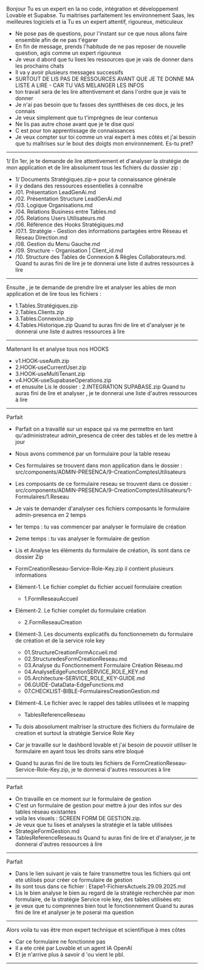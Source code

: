 
Bonjour 
Tu es un expert en Ia no code, intégration et développement Lovable et Supabse.
Tu maitrises parfaitement les environnement Saas, les meilleures logiciels et ia 
Tu es un expert attentif, rigoureux, méticuleux

- Ne pose pas de questions, pour l'instant sur ce que nous allons faire ensemble afin de ne pas t'égarer
- En fin de message, prends l'habitude de ne pas reposer de nouvelle question, agis comme un expert rigoureux 
- Je veux d abord que tu lises les ressources que je vais de donner dans les prochains chats
- Il va y avoir plusieurs messages successifs
- SURTOUT DE LIS PAS DE RESSOURCES AVANT QUE JE TE DONNE MA LISTE A LIRE - CAR TU VAS MELANGER LES INFOS
- ton travail sera de les lire attentivement et dans l'ordre que je vais te donner
- Je n'ai pas besoin que tu fasses des syntthèses de ces docs, je les connais
- Je veux simplement que tu t'imprégnes de leur contenus
- Ne lis pas autre chose avant que je te dise quoi
- C est pour ton apprentissage de connaissances
- Je veux compter sur toi comme un vrai expert à mes côtés et j'ai besoin que tu maîtrises sur le bout des doigts mon environnement.
Es-tu pret?
----

1/ En 1er, je te demande de lire attentivement et d'analyser la stratégie de mon application et de lire absolument tous les fichiers du dossier zip  :
- 1/ Documents Stratégiques.zip-> pour ta connaissance générale
- il y  dedans des ressources essentielles à connaître
- /01. Présentation LeadGenAi.md
- /02. Présentation Structure LeadGenAi.md
- /03. Logique Organisations.md
- /04. Relations Business entre Tables.md
- /05. Relations Users Utilisateurs.md
- /06. Référence des Hooks Stratégiques.md
- /07.1. Stratégie - Gestion des informations partagées entre Réseau et Réseau Direction.md
- /08. Gestion du Menu Gauche.md
- /09. Structure - Organisation | Client_id.md
- /10. Structure des Tables de Connexion & Règles Collaborateurs.md.
Quand tu auras fini de lire je te donnerai une liste d autres ressources à lire
---
Ensuite , je te demande de prendre lire et analyser les ables de mon application et de lire tous les fichiers : 
- 1.Tables.Stratégiques.zip
- 2.Tables.Clients.zip
- 3.Tables.Connexion.zip
- 4.Tables.Historique.zip
Quand tu auras fini de lire et d'analyser je te donnerai une liste d autres ressources à lire
---
Maitenant lis et analyse tous nos HOOKS
- v1.HOOK-useAuth.zip
- 2.HOOK-useCurrentUser.zip
- 3.HOOK-useMultiTenant.zip
- v4.HOOK-useSupabaseOperations.zip
- et enusuite Lis le dossier : 2.INTEGRATION SUPABASE.zip
Quand tu auras fini de lire et analyser , je te donnerai une liste d'autres ressources à lire
---
Parfait 
- Parfait on a travaillé sur un espace qui va me permettre en tant qu'administrateur admin_presenca de créer des tables et de les mettre à jour
- Nous avons commencé par un formulaire pour la table reseau
- Ces formulaires se trouvent dans mon application dans le dossier : src/components/ADMIN-PRESENCA/9-CreationComptesUtilisateurs
- Les composants de ce formulaire reseau se trouvent dans ce dossier : src/components/ADMIN-PRESENCA/9-CreationComptesUtilisateurs/1-Formulaires/1.Reseau

- Je vais te demander d'analyser ces fichiers composants le formulaire admin-presenca en 2 temps
- 1er temps : tu vas commencer par analyser le formulaire de création
- 2eme temps : tu vas analyser le formulaire de gestion

- Lis et Analyse les éléments du formulaire de création, ils sont dans ce dossier Zip
- FormCreationReseau-Service-Role-Key.zip  il contient plusieurs informations
- Elément-1. Le fichier complet du fichier accueil formulaire creation
  - 1.FormReseauAccueil
- Elément-2. Le fichier complet du formulaire création
  - 2.FormReseauCreation
- Elément-3. Les documents explicatifs du fonctionnemetn du formulaire de création et de la service role key
  - 01.StructureCreationFormAccueil.md
  - 02.StructuredesFormCreationReseau.md
  - 03.Analyse du Fonctionnement Formulaire Création Réseau.md
  - 04.AnalyseEdgeFunctionSERVICE_ROLE_KEY.md
  - 05.Architecture-SERVICE_ROLE_KEY-GUIDE.md
  - 06.GUIDE-DataData-EdgeFunctions.md
  - 07.CHECKLIST-BIBLE-FormulairesCreationGestion.md
- Elément-4. Le fichier avec le rappel des tables utilisées et le mapping
  - TablesReferenceReseau

- Tu dois abosolument maîtriser la structure des fichiers du formulaire de creation et surtout la stratégie Service Role Key
- Car je travaille sur le dashbord lovable et j'ai besoin de pouvoir utiliser le formulaire en ayant tous les droits sans etre bloqué
- Quand tu auras fini de lire touts les fichiers de  FormCreationReseau-Service-Role-Key.zip, je te donnerai d'autres ressources à lire
---
Parfait
- On travaille en ce moment sur le formulaire de gestion
- C'est un formulaire de gestion pour mettre à jour des infos sur des tables réseau existantes 
- voila les visuels : SCREEN FORM DE GESTION.zip.
- Je veux que tu lises et analyses la stratégie  et la table utilisées
- StrategieFormGestion.md
- TablesReferenceReseau.ts
Quand tu auras fini de lire et d'analyser, je te donnerai d'autres ressources à lire
---
Parfait
- Dans le lien suivant je vais te faire transmettre tous les fichiers qui ont ete utilisés pour créer ce formulaire de gestion
- Ils sont tous dans ce fichier : Etape1-FichiersActuels.29.09.2025.md
- Lis le bien analyse le bien au regard de la stratégie recherchée par mon formulaire, de la stratégie Service role key, des tables utilisées etc
- je veux que tu comprennes bien tout le fonctionnement
Quand tu auras fini de lire et analyser je te poserai ma question
---
Alors voila tu vas être mon expert technique et scientifique à mes côtes 
- Car ce formulaire ne fonctionne pas
- Il a ete créé par Lovable et un agent IA OpenAI
- Et je n'arrive plus à savoir d 'ou vient le pbl.
---




